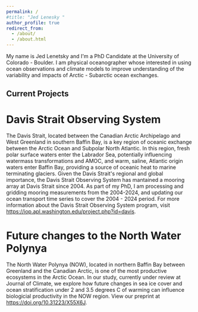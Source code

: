 ```yaml
---
permalink: /
#title: "Jed Lenesky "
author_profile: true
redirect_from: 
  - /about/
  - /about.html
---
```


My name is Jed Lenetsky and I'm a PhD Candidate at the University of Colorado - Boulder. I am  physical oceanographer whose interested in using ocean observations and climate models to improve understanding of the variability and impacts of Arctic - Subarctic ocean exchanges.  

## Current Projects

# Davis Strait Observing System
The Davis Strait, located between the Canadian Arctic Archipelago and West Greenland in southern Baffin Bay, is a key region of oceanic exchange between the Arctic Ocean and Subpolar North Atlantic. In this region, fresh polar surface waters enter the Labrador Sea, potentially influencing watermass transformations and AMOC, and warm, saline, Atlantic origin waters enter Baffin Bay, providing a source of oceanic heat to marine terminating glaciers. Given the Davis Strait's regional and global importance, the Davis Strait Observing System has mantained a mooring array at Davis Strait since 2004. As part of my PhD, I am processing and gridding mooring measurements from the 2004-2024, and updating our ocean transport time series to cover the 2004 - 2024 period. For more information about the Davis Strait Observing System program, visit <https://iop.apl.washington.edu/project.php?id=davis>.

# Future changes to the North Water Polynya
The North Water Polynya (NOW), located in northern Baffin Bay between Greenland and the Canadian Arctic, is one of the most productive ecosystems in the Arctic Ocean. In our study, currently under review at Journal of Climate, we explore how future changes in sea ice cover and ocean stratification under 2 and 3.5 degrees C of warming can influence biologicial productivity in the NOW region. View our preprint at <https://doi.org/10.31223/X55X6J>.

 <!-- INCLUDE KEY FIGURE -->

<!-- ## Past Projects

# The Bering Strait throughflow and seasonal sea ice forecasting  -->
